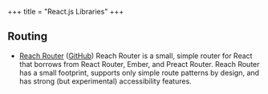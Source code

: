 +++
title = "React.js Libraries"
+++

## Routing

* [Reach Router](https://reach.tech/router/) ([GitHub](https://github.com/reach/router))
Reach Router is a small, simple router for React that borrows from React Router, Ember, and Preact Router. Reach Router has a small footprint, supports only simple route patterns by design, and has strong (but experimental) accessibility features.
